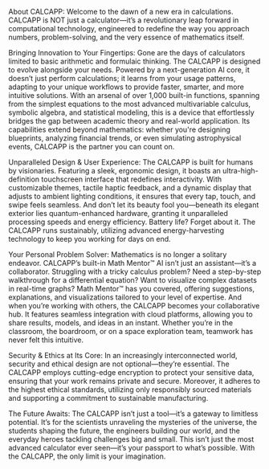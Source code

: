 About CALCAPP:
Welcome to the dawn of a new era in calculations. CALCAPP is NOT just a calculator—it’s a revolutionary leap forward in computational technology, engineered to redefine the way you approach numbers, problem-solving, and the very essence of mathematics itself.


Bringing Innovation to Your Fingertips:
Gone are the days of calculators limited to basic arithmetic and formulaic thinking. The CALCAPP is designed to evolve alongside your needs. Powered by a next-generation AI core, it doesn’t just perform calculations; it learns from your usage patterns, adapting to your unique workflows to provide faster, smarter, and more intuitive solutions.
With an arsenal of over 1,000 built-in functions, spanning from the simplest equations to the most advanced multivariable calculus, symbolic algebra, and statistical modeling, this is a device that effortlessly bridges the gap between academic theory and real-world application. Its capabilities extend beyond mathematics: whether you're designing blueprints, analyzing financial trends, or even simulating astrophysical events, CALCAPP is the partner you can count on.


Unparalleled Design & User Experience:
The CALCAPP is built for humans by visionaries. Featuring a sleek, ergonomic design, it boasts an ultra-high-definition touchscreen interface that redefines interactivity. With customizable themes, tactile haptic feedback, and a dynamic display that adjusts to ambient lighting conditions, it ensures that every tap, touch, and swipe feels seamless.
And don’t let its beauty fool you—beneath its elegant exterior lies quantum-enhanced hardware, granting it unparalleled processing speeds and energy efficiency. Battery life? Forget about it. The CALCAPP runs sustainably, utilizing advanced energy-harvesting technology to keep you working for days on end.


Your Personal Problem Solver:
Mathematics is no longer a solitary endeavor. CALCAPP’s built-in Math Mentor™ AI isn’t just an assistant—it’s a collaborator. Struggling with a tricky calculus problem? Need a step-by-step walkthrough for a differential equation? Want to visualize complex datasets in real-time graphs? Math Mentor™ has you covered, offering suggestions, explanations, and visualizations tailored to your level of expertise.
And when you’re working with others, the CALCAPP becomes your collaborative hub. It features seamless integration with cloud platforms, allowing you to share results, models, and ideas in an instant. Whether you’re in the classroom, the boardroom, or on a space exploration team, teamwork has never felt this intuitive.


Security & Ethics at Its Core:
In an increasingly interconnected world, security and ethical design are not optional—they’re essential. The CALCAPP employs cutting-edge encryption to protect your sensitive data, ensuring that your work remains private and secure. Moreover, it adheres to the highest ethical standards, utilizing only responsibly sourced materials and supporting a commitment to sustainable manufacturing.


The Future Awaits:
The CALCAPP isn’t just a tool—it’s a gateway to limitless potential. It’s for the scientists unraveling the mysteries of the universe, the students shaping the future, the engineers building our world, and the everyday heroes tackling challenges big and small.
This isn’t just the most advanced calculator ever seen—it’s your passport to what’s possible. With the CALCAPP, the only limit is your imagination.
